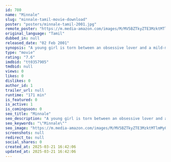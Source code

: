 ```yaml
---
id: 780
name: "Minnale"
slug: "minnale-tamil-movie-download"
poster: "posters/minnale-tamil-2001.jpg"
remote_poster: "https://m.media-amazon.com/images/M/MV5BZTkyZTE3MzktMTlmMy00ZGE5LWJkZGEtMmU3YzhlNGJlM2E0XkEyXkFqcGc@._V1_SX300.jpg"
original_language: "Tamil"
dubbed_in: null
released_date: "02 Feb 2001"
synopsis: "A young girl is torn between an obsessive lover and a mild-mannered suitor."
type: "movie"
rating: "7.6"
imdbid: "tt0357905"
tmdbid: null
views: 0
likes: 0
dislikes: 0
author_id: 1
trailer_url: null
runtime: "171 min"
is_featured: 0
is_active: 1
is_comingsoon: 0
seo_title: "Minnale"
seo_description: "A young girl is torn between an obsessive lover and a mild-mannered suitor."
seo_keywords: "\"Minnale\""
seo_image: "https://m.media-amazon.com/images/M/MV5BZTkyZTE3MzktMTlmMy00ZGE5LWJkZGEtMmU3YzhlNGJlM2E0XkEyXkFqcGc@._V1_SX300.jpg"
screenshots: null
redirect_to: null
social_shares: 0
created_at: 2025-03-21 16:42:06
updated_at: 2025-03-21 16:42:06
---
```


